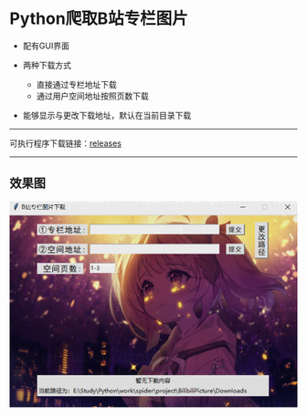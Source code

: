 # Python爬取B站专栏图片
- 配有GUI界面
- 两种下载方式

  - 直接通过专栏地址下载
  - 通过用户空间地址按照页数下载

- 能够显示与更改下载地址，默认在当前目录下载


---
可执行程序下载链接：[releases](https://github.com/KaguraChen/BilibiliPicture/releases)

---
## 效果图
![](https://raw.githubusercontent.com/KaguraChen/BilibiliPicture/main/Picture.png)